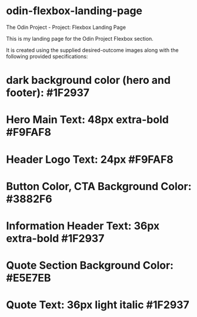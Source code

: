 # odin-flexbox-landing-page
The Odin Project - Project: Flexbox Landing Page 

This is my landing page for the Odin Project Flexbox section.

It is created using the supplied desired-outcome images along with the following provided specifications:
# dark background color (hero and footer):  #1F2937
# Hero Main Text:                           48px extra-bold #F9FAF8
# Header Logo Text:                         24px #F9FAF8
# Button Color, CTA Background Color:       #3882F6
# Information Header Text:                  36px extra-bold #1F2937
# Quote Section Background Color:           #E5E7EB
# Quote Text:                               36px light italic #1F2937

